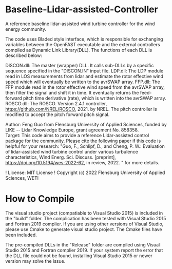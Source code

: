 # Baseline-Lidar-assisted-Controller
A reference baseline lidar-assisted wind turbine controller for the wind energy community. 

The code uses Bladed style interface, which is responsible for exchanging variables between the OpenFAST executable and the external controllers compiled as
Dynamic Link Library(DLL). The functions of each DLL is described below:

DISCON.dll:  The master (wrapper) DLL. It calls sub-DLLs by a specific sequence specified in the "DISCON.IN" input file.
LDP.dll:     The LDP module read in LOS measurements from lidar and estimate the rotor effective wind speed which will eventually be written to the avrSWAP array.
FFP.dll:     The FFP module read in the rotor effective wind speed from the avrSWAP array, then filter the signal and shift it in time. It eventually returns the feed-forward pitch time derivative (rate), which is written into the avrSWAP array.     
ROSCO.dll:   The ROSCO. Version 2.4.1 controller, https://github.com/NREL/ROSCO, 2021. by NREL.  The pitch controller is modified to accept the pitch forward pitch signal.

Author: Feng Guo from Flensburg University of Applied Sciences, funded by LIKE -- Lidar Knowledge Europe, grant agreement No. 858358.   
Target: This code aims to provide a reference Lidar-assisted control package for the community. Please cite the following paper if this code is helpful for your research:
"Guo, F., Schlipf, D., and Cheng, P. W.: Evaluation of lidar-assisted wind turbine control under various turbulence characteristics, Wind Energ. Sci. Discuss. [preprint], https://doi.org/10.5194/wes-2022-62, in review, 2022. " for more details.   
    
! License: MIT License
! Copyright (c) 2022 Flensburg University of Applied Sciences, WETI

# How to Compile
The visual studio project (compatiable to Visual Studio 2015) is included in the "build" folder. The complication has been tested with Visual Studio 2015 and Fortran 2019 complier.
If you are using other versions of Visual Studio, please use Cmake to generate visual studio project. The Cmake files have been included.

The pre-compiled DLLs in the "Release" folder are compiled using Visual Studio 2015 and Fortran complier 2019. If your system report the error that the DLL file could not be found, installing Visual Studio 2015 or newer version may solve the issue.



